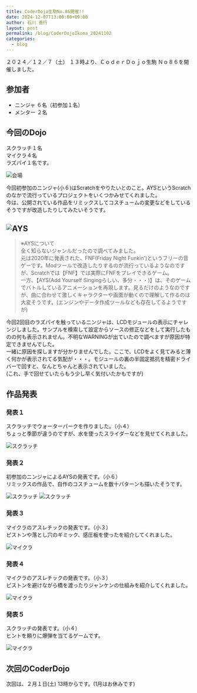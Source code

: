 ```yaml
---
title: CoderDojo生駒No.86開催!!
date: 2024-12-07T13:00:00+09:00
author: 石川 善行
layout: post
permalink: /blog/CoderDojoIkoma_20241102
categories:
  - blog
---
```

２０２４／１２／７（土） １３時より、ＣｏｄｅｒＤｏｊｏ生駒 Ｎｏ８６を開催しました。

## 参加者

- ニンジャ ６名（初参加１名）
- メンター ２名

## 今回のDojo

スクラッチ１名  
マイクラ４名  
ラズパイ１名です。

![会場](/assets/images/2024/12/1207_0.jpg)

今回初参加のニンジャ(小６)はScratchをやりたいとのこと。AYSというScratchのなかで流行っているプロジェクトをいくつかみせてくれました。  
今は、公開されている作品をリミックスしてコスチュームの変更などをしているそうですが改造したりしてみたいそうです。

![AYS](/assets/images/2024/12/1207_1.jpg)
---
> ※AYSについて  
> 全く知らないジャンルだったので調べてみました。  
> 元は2020年に発表された、FNF(Friday Night Funkin')というフリーの音ゲーです。Modツールで改造したりするのが流行っているようなのですが、Scratchでは【FNF】では実際にFNFをプレイできるゲーム。  
> 一方、【AYS(Add Yourself Singingらしい、多分・・・)】は、そのゲームでバトルしているアニメーションを再現します。見るだけのようなのですが、曲に合わせて激しくキャラクターや画面が動くので理解して作るのは大変そうです。(エンジンやデータ作成ツールなども存在してるようですが)  

今回2回目のラズパイを触っているニンジャは、LCDモジュールの表示にチャレンジしました。サンプルを検索して設定からソースの修正などをして実行したものの何も表示されません。不明なWARNINGが出ていたので調べますが原因が特定できませんでした。  
一緒に原因を探しますが分かりませんでした。ここで、LCDをよく見てみると薄く何かが表示されてる気配が・・・。モジュールの裏の半固定抵抗を精密ドライバーで回すと、なんとちゃんと表示されていました。  
(これ、手で回せていたらもう少し早く気付いたかもですが)  


## 作品発表
### 発表１
スクラッチでウォーターパークを作りました。（小４）  
ちょっと季節が違うのですが、水を使ったスライダーなどを見せてくれました。

![スクラッチ](/assets/images/2024/12/1207_2.jpg)

### 発表２
初参加のニンジャによるAYSの発表です。（小６）  
リミックスの作品で、自作のコスチュームを数十パターンも描いたそうです。

![スクラッチ](/assets/images/2024/12/1207_3.jpg)
![スクラッチ](/assets/images/2024/12/1207_4.jpg)

### 発表３
マイクラのアスレチックの発表です。（小３）  
ピストンや落とし穴のギミック、感圧板を使ったを紹介してくれました。

![マイクラ](/assets/images/2024/12/1207_5.jpg)

### 発表４
マイクラのアスレチックの発表です。（小３）  
ピストンを避けながら橋を渡ったりジャンケンの仕組みを紹介してくれました。

![マイクラ](/assets/images/2024/12/1207_6.jpg)

### 発表５
スクラッチの発表です。（小４）  
ヒントを頼りに爆弾を当てるゲームです。

![マイクラ](/assets/images/2024/12/1207_7.jpg)

## 次回のCoderDojo
次回は、２月１日(土) 13時からです。(1月はお休みです)
